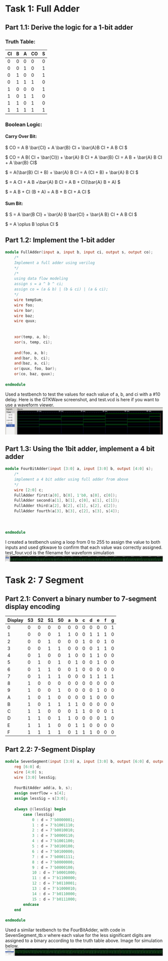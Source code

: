 # Task 1: Full Adder
## Part 1.1: Derive the logic for a 1-bit adder
### Truth Table:

|   CI   |   B   |   A   |  CO   |   S   |
| ------ | ----- | ----- | ----- | ----- |
|   0    |   0   |   0   |   0   |   0   |
|   0    |   0   |   1   |   0   |   1   |
|   0    |   1   |   0   |   0   |   1   |
|   0    |   1   |   1   |   1   |   0   |
|   1    |   0   |   0   |   0   |   1   |
|   1    |   0   |   1   |   1   |   0   |
|   1    |   1   |   0   |   1   |   0   |
|   1    |   1   |   1   |   1   |   1   |

### Boolean Logic:

#### Carry Over Bit:

$ CO = A B \bar{CI} + A \bar{B} CI + \bar{A}B CI + A B CI $

$ CO = A B( CI + \bar{CI}) + \bar{A} B CI + A \bar{B} CI = A B + \bar{A} B CI + A \bar{B} CI$

$ = A(\bar{B} CI + B) + \bar{A} B CI = A (CI + B) + \bar{A} B CI $

$ = A CI + A B +\bar{A} B CI = A B + CI(\bar{A} B + A) $

$ = A B + CI (B + A) = A B + B CI + A CI $

#### Sum Bit:

$ S = A \bar{B CI} + \bar{A} B \bar{CI} + \bar{A B} CI + A B CI $

$ = A \oplus B \oplus CI $


## Part 1.2: Implement the 1-bit adder

```Verilog
module FullAdder(input a, input b, input ci, output s, output co);
    /*
    Implement a full adder using verilog
    */
    /*
    using data flow modeling
    assign s = a ^ b ^ ci;
    assign co = (a & b) | (b & ci) | (a & ci);
    */
    wire tempSum;
    wire foo;
    wire bar;
    wire baz;
    wire quux;


    xor(temp, a, b);
    xor(s, temp, ci);

    and(foo, a, b);
    and(bar, b, ci);
    and(baz, a, ci);
    or(quux, foo, bar);
    or(co, baz, quux);

endmodule
```
Used a testbench to test the values for each value of a, b, and ci with a #10 delay. Here is the GTKWave screenshot, and test.vcd is here if you want to use a waveform viewer.
![One Bit Adder](./images/1BitAdder.png)

## Part 1.3: Using the 1bit adder, implement a 4 bit adder

```Verilog
module FourBitAdder(input [3:0] a, input [3:0] b, output [4:0] s);
    /*
    implement a 4 bit adder using full adder from above
    */
    wire [2:0] c;
    FullAdder first(a[0], b[0], 1'b0, s[0], c[0]);
    FullAdder second(a[1], b[1], c[0], s[1], c[1]);
    FullAdder third(a[2], b[2], c[1], s[2], c[2]);
    FullAdder fourth(a[3], b[3], c[2], s[3], s[4]);
    


endmodule
```
I created a testbench using a loop from 0 to 255 to assign the value to both inputs and used gtkwave to confirm that each value was correctly assigned. test_four.vcd is the filename for waveform simulation
![Four Bit Adder](./images/4BitAdder.png)

# Task 2: 7 Segment

## Part 2.1: Convert a binary number to 7-segment display encoding

| Display |  S3  |  S2  | S1  |  S0  |   a  |  b  |  c  |  d  |  e  |  f  |  g  |
| ------- | ---- | ---- | --- | ---- | ---- | --- | --- | --- | --- | --- | --- |
|    0    |  0   |  0   |  0  |  0   |   0  |  0  |  0  |  0  |  0  |  0  |  1  |
|    1    |  0   |  0   |  0  |  1   |   1  |  0  |  0  |  1  |  1  |  1  |  0  |
|    2    |  0   |  0   |  1  |  0   |   0  |  0  |  1  |  0  |  0  |  1  |  0  |
|    3    |  0   |  0   |  1  |  1   |   0  |  0  |  0  |  0  |  1  |  1  |  0  |
|    4    |  0   |  1   |  0  |  0   |   1  |  0  |  0  |  1  |  1  |  0  |  0  |
|    5    |  0   |  1   |  0  |  1   |   0  |  1  |  0  |  0  |  1  |  0  |  0  |
|    6    |  0   |  1   |  1  |  0   |   0  |  1  |  0  |  0  |  0  |  0  |  0  |
|    7    |  0   |  1   |  1  |  1   |   0  |  0  |  0  |  1  |  1  |  1  |  1  |
|    8    |  1   |  0   |  0  |  0   |   0  |  0  |  0  |  0  |  0  |  0  |  0  |
|    9    |  1   |  0   |  0  |  1   |   0  |  0  |  0  |  0  |  1  |  0  |  0  |
|    A    |  1   |  0   |  1  |  0   |   0  |  0  |  0  |  1  |  0  |  0  |  0  |
|    B    |  1   |  0   |  1  |  1   |   1  |  1  |  0  |  0  |  0  |  0  |  0  |
|    C    |  1   |  1   |  0  |  0   |   0  |  1  |  1  |  0  |  0  |  0  |  1  |
|    D    |  1   |  1   |  0  |  1   |   1  |  0  |  0  |  0  |  0  |  1  |  0  |
|    E    |  1   |  1   |  1  |  0   |   0  |  1  |  1  |  0  |  0  |  0  |  0  |
|    F    |  1   |  1   |  1  |  1   |   0  |  1  |  1  |  1  |  0  |  0  |  0  |

## Part 2.2: 7-Segment Display

```Verilog
module SevenSegment(input [3:0] a, input [3:0] b, output [6:0] d, output overflow);
    reg [6:0] d;
    wire [4:0] s;
    wire [3:0] lessSig;

    FourBitAdder add(a, b, s);
    assign overflow = s[4];
    assign lessSig = s[3:0];

    always @(lessSig) begin
        case (lessSig)
            0 : d = 7'b0000001;
            1 : d = 7'b1001110;
            2 : d = 7'b0010010;
            3 : d = 7'b0000110;
            4 : d = 7'b1001100;
            5 : d = 7'b0100100;
            6 : d = 7'b0100000;
            7 : d = 7'b0001111;
            8 : d = 7'b0000000;
            9 : d = 7'b0000100;
            10 : d = 7'b0001000;
            11 : d = 7'b1100000;
            12 : d = 7'b0110001;
            13 : d = 7'b1000010;
            14 : d = 7'b0110000;
            15 : d = 7'b0111000;
        endcase
    end

endmodule
```

Used a similar testbench to the FourBitAdder, with code in SevenSegment_tb.v where each value for the less significant digits are assigned to a binary according to the truth table above. Image for simulation below.
![Seven Segment Output](./images/SevenSegment.png)

